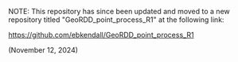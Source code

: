 NOTE: This repository has since been updated and moved to a new repository titled "GeoRDD_point_process_R1" at the following link:

https://github.com/ebkendall/GeoRDD_point_process_R1

(November 12, 2024)
